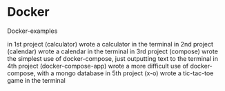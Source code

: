 # Docker
Docker-examples

in 1st project (calculator) wrote a calculator in the terminal
in 2nd project (calendar) wrote a calendar in the terminal
in 3rd project (compose) wrote the simplest use of docker-compose, just outputting text to the terminal
in 4th project (docker-compose-app) wrote a more difficult use of docker-compose, with a mongo database
in 5th project (x-o) wrote a tic-tac-toe game in the terminal
